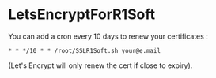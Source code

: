 # LetsEncryptForR1Soft


You can add a cron every 10 days to renew your certificates :

```* * */10 * * /root/SSLR1Soft.sh your@e.mail```

(Let's Encrypt will only renew the cert if close to expiry).

